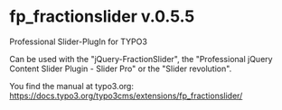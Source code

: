 # fp_fractionslider v.0.5.5
Professional Slider-PlugIn for TYPO3

Can be used with the "jQuery-FractionSlider", the "Professional jQuery Content Slider Plugin - Slider Pro" or the "Slider revolution".

You find the manual at typo3.org:
https://docs.typo3.org/typo3cms/extensions/fp_fractionslider/
